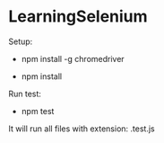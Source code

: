 # LearningSelenium

Setup:

- npm install -g chromedriver

- npm install

Run test:

- npm test

It will run all files with extension: .test.js
